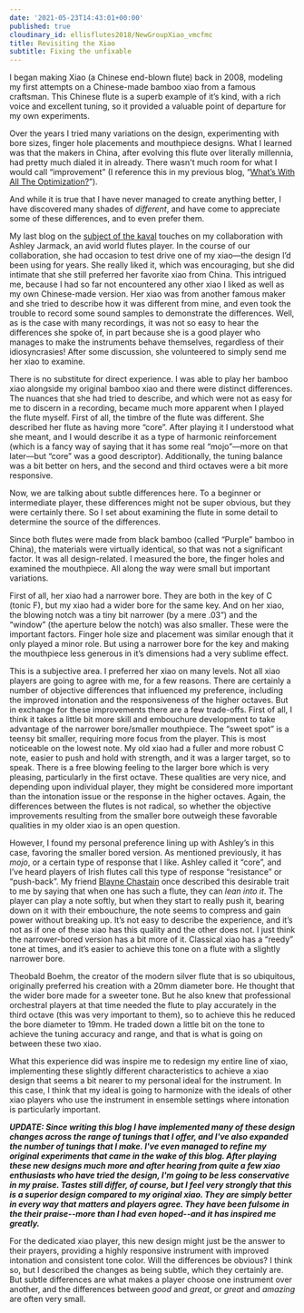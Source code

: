 ```yaml
---
date: '2021-05-23T14:43:01+00:00'
published: true
cloudinary_id: ellisflutes2018/NewGroupXiao_vmcfmc
title: Revisiting the Xiao
subtitle: Fixing the unfixable
---
```


I began making Xiao (a Chinese end-blown flute) back in 2008, modeling my first attempts on a Chinese-made bamboo xiao from a famous craftsman.  This Chinese flute is a superb example of it’s kind, with a rich voice and excellent tuning, so it provided a valuable point of departure for my own experiments.

Over the years I tried many variations on the design, experimenting with bore sizes, finger hole placements and mouthpiece designs.  What I learned was that the makers in China, after evolving this flute over literally millennia, had pretty much dialed it in already.  There wasn't much room for what I would call “improvement” (I reference this in my previous blog, “[What’s With All The Optimization?](https://www.ellisflutes.com/blog/whats-with-all-the-optimization)”).  

And while it is true that I have never managed to create anything better, I have discovered many shades of *different*, and have come to appreciate some of these differences, and to even prefer them.

My last blog on the [subject of the kaval](https://www.ellisflutes.com/blog/kaval-evolution) touches on my collaboration with Ashley Jarmack, an avid world flutes player.  In the course of our collaboration, she had occasion to test drive one of my xiao—the design I’d been using for years.  She really liked it, which was encouraging, but she did intimate that she still preferred her favorite xiao from China.  This intrigued me, because I had so far not encountered any other xiao I liked as well as my own Chinese-made version.  Her xiao was from another famous maker and she tried to describe how it was different from mine, and even took the trouble to record some sound samples to demonstrate the differences.  Well, as is the case with many recordings, it was not so easy to hear the differences she spoke of, in part because she is a good player who manages to make the instruments behave themselves, regardless of their idiosyncrasies!  After some discussion, she volunteered to simply send me her xiao to examine.

There is no substitute for direct experience.  I was able to play her bamboo xiao alongside my original bamboo xiao and there were distinct differences.  The nuances that she had tried to describe, and which were not as easy for me to discern in a recording, became much more apparent when I played the flute myself.  First of all, the timbre of the flute was different.  She described her flute as having more “core”.  After playing it I understood what she meant, and I would describe it as a type of harmonic reinforcement (which is a fancy way of saying that it has some real “mojo”—more on that later—but “core” was a good descriptor).  Additionally, the tuning balance was a bit better on hers, and the second and third octaves were a bit more responsive.

Now, we are talking about subtle differences here.  To a beginner or intermediate player, these differences might not be super obvious, but they were certainly there.  So I set about examining the flute in some detail to determine the source of the differences. 

Since both flutes were made from black bamboo (called “Purple” bamboo in China), the materials were virtually identical, so that was not a significant factor.  It was all design-related.  I measured the bore, the finger holes and examined the mouthpiece.  All along the way were small but important variations.  

First of all, her xiao had a narrower bore.  They are both in the key of C (tonic F), but my xiao had a wider bore for the same key.  And on her xiao, the blowing notch was a tiny bit narrower 
(by a mere .03”) and the “window” (the aperture below the notch) was also smaller.  These were the important factors.  Finger hole size and placement was similar enough that it only played a minor role.  But using a narrower bore for the key and making the mouthpiece less generous in it’s dimensions had a very sublime effect.

This is a subjective area.  I preferred her xiao on many levels.  Not all xiao players are going to agree with me, for a few reasons.  There are certainly a number of objective differences that influenced my preference, including the improved intonation and the responsiveness of the higher octaves.  But in exchange for these improvements there are a few trade-offs.  First of all, I think it takes a little bit more skill and embouchure development to take advantage of the narrower bore/smaller mouthpiece.  The “sweet spot” is a teensy bit smaller, requiring more focus from the player.  This is most noticeable on the lowest note.  My old xiao had a fuller and more robust C note, easier to push and hold with strength, and it was a larger target, so to speak.  There is a free blowing feeling to the larger bore which is very pleasing, particularly in the first octave.  These qualities are very nice, and depending upon individual player, they might be considered more important than the intonation issue or the response in the higher octaves.  Again, the differences between the flutes is not radical, so whether the objective improvements resulting from the smaller bore outweigh these favorable qualities in my older xiao is an open question.

However, I found my personal preference lining up with Ashley’s in this case, favoring the smaller bored version.  As mentioned previously, it has *mojo*, or a certain type of response that I like.  Ashley called it “core”, and I’ve heard players of Irish flutes call this type of response “resistance” or “push-back”.   My friend [Blayne Chastain](https://blaynechastain.com/) once described this desirable trait to me by saying that when one has such a flute, they can *lean into it*.  The player can play a note softly, but when they start to really push it, bearing down on it with their embouchure, the note seems to compress and gain power without breaking up.  It’s not easy to describe the experience, and it’s not as if one of these xiao has this quality and the other does not.  I just think the narrower-bored version has a bit more of it.  Classical xiao has a “reedy” tone at times, and it’s easier to achieve this tone on a flute with a slightly narrower bore.

Theobald Boehm, the creator of the modern silver flute that is so ubiquitous, originally preferred his creation with a 20mm diameter bore.  He thought that the wider bore made for a sweeter tone.  But he also knew that professional orchestral players at that time needed the flute to play accurately in the third octave (this was very important to them), so to achieve this he reduced the bore diameter to 19mm.  He traded down a little bit on the tone to achieve the tuning accuracy and range, and that is what is going on between these two xiao.  

What this experience did was inspire me to redesign my entire line of xiao, implementing these  slightly different characteristics to achieve a xiao design that seems a bit nearer to my personal ideal for the instrument.  In this case, I think that my ideal is going to harmonize with the ideals of other xiao players who use the instrument in ensemble settings where intonation is particularly important.

***UPDATE: Since writing this blog I have implemented many of these design changes across the range of tunings that I offer, and I've also expanded the number of tunings that I make.  I've even managed to refine my original experiments that came in the wake of this blog.   After playing these new designs much more and after hearing from quite a few xiao enthusiasts who have tried the design, I'm going to be less conservative in my praise.  Tastes still differ, of course, but I feel very strongly that this is a superior design compared to my original xiao.  They are simply better in every way that matters and players agree.  They have been fulsome in the their praise--more than I had even hoped--and it has inspired me greatly.***

For the dedicated xiao player, this new design might just be the answer to their prayers, providing a highly responsive instrument with improved intonation and consistent tone color.  Will the differences be obvious?  I think so, but I described the changes as being subtle, which they certainly are.  But subtle differences are what makes a player choose one instrument over another, and the differences between *good* and *great*, or *great* and *amazing* are often very small.  
